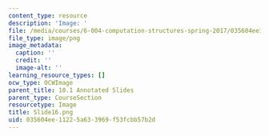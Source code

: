 ```yaml
---
content_type: resource
description: 'Image: '
file: /media/courses/6-004-computation-structures-spring-2017/035604ee11225a633969f53fcbb57b2d_Slide16.png
file_type: image/png
image_metadata:
  caption: ''
  credit: ''
  image-alt: ''
learning_resource_types: []
ocw_type: OCWImage
parent_title: 10.1 Annotated Slides
parent_type: CourseSection
resourcetype: Image
title: Slide16.png
uid: 035604ee-1122-5a63-3969-f53fcbb57b2d
---
```


